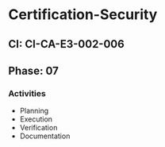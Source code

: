 # Certification-Security

## CI: CI-CA-E3-002-006
## Phase: 07

### Activities
- Planning
- Execution
- Verification
- Documentation
